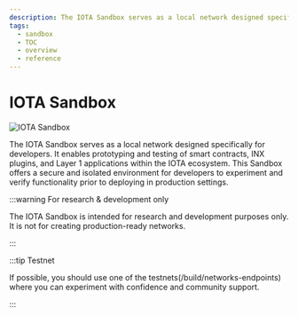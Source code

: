 ```yaml
---
description: The IOTA Sandbox serves as a local network designed specifically for developers.
tags:
  - sandbox
  - TOC
  - overview
  - reference
---
```

# IOTA Sandbox

![IOTA Sandbox](/img/banner/banner_iota_sandbox.svg)

The IOTA Sandbox serves as a local network designed specifically for developers. 
It enables prototyping and testing of smart contracts, INX plugins, and Layer 1 applications within the IOTA ecosystem. 
This Sandbox offers a secure and isolated environment for developers to experiment and verify functionality prior to deploying in production settings.

:::warning For research & development only  

The IOTA Sandbox is intended for research and development purposes only. 
It is not for creating production-ready networks. 

:::

:::tip Testnet

If possible, you should use one of the testnets(/build/networks-endpoints)
where you can experiment with confidence and community support.

:::
